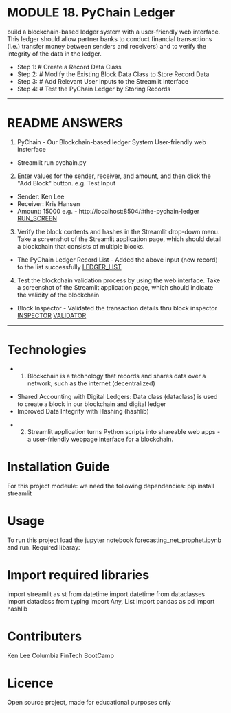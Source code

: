 # MODULE 18. PyChain Ledger
build a blockchain-based ledger system with a user-friendly web interface. 
This ledger should allow partner banks to conduct financial transactions (i.e.) transfer money between senders and receivers) 
and to verify the integrity of the data in the ledger.
* Step 1: # Create a Record Data Class
* Step 2: # Modify the Existing Block Data Class to Store Record Data
* Step 3: # Add Relevant User Inputs to the Streamlit Interface
* Step 4: # Test the PyChain Ledger by Storing Records
_____________________________________________________
# README ANSWERS
1. PyChain - Our Blockchain-based ledger System User-friendly web insterface
- Streamlit run pychain.py

2. Enter values for the sender, receiver, and amount, and then click the "Add Block" button. 
e.g. Test Input 
- Sender: Ken Lee
- Receiver: Kris Hansen
- Amount: 15000
e.g. - http://localhost:8504/#the-pychain-ledger
[RUN_SCREEN](https://github.com/klee08/module_challenges/blob/main/Module18_Challenge/Resources/image1.PNG)

3. Verify the block contents and hashes in the Streamlit drop-down menu.
Take a screenshot of the Streamlit application page, which should detail a blockchain that consists of multiple blocks. 
- The PyChain Ledger Record List - Added the above input (new record) to the list successfully
[LEDGER_LIST](https://github.com/klee08/module_challenges/blob/main/Module18_Challenge/Resources/image2.PNG)

4. Test the blockchain validation process by using the web interface.
Take a screenshot of the Streamlit application page, which should indicate the validity of the blockchain
- Block Inspector - Validated the transaction details thru block inspector
[INSPECTOR](https://github.com/klee08/module_challenges/blob/main/Module18_Challenge/Resources/image3.PNG)
[VALIDATOR](https://github.com/klee08/module_challenges/blob/main/Module18_Challenge/Resources/image4.PNG)

_____________________________________________________
# Technologies
* 1. Blockchain is a technology that records and shares data over a network, such as the internet (decentralized)
-  Shared Accounting with Digital Ledgers: Data class (dataclass) is used to create a block in our blockchain and digital ledger
-  Improved Data Integrity with Hashing (hashlib)
* 2. Streamlit application turns Python scripts into shareable web apps - a user-friendly webpage interface for a blockchain.
  
# Installation Guide
For this project modeule: we need the following dependencies:
  pip install streamlit

# Usage
To run this project load the jupyter notebook forecasting_net_prophet.ipynb and run.
Required libaray: 
# Import required libraries
import streamlit as st
from datetime import datetime
from dataclasses import dataclass
from typing import Any, List
import pandas as pd
import hashlib

# Contributers
Ken Lee
Columbia FinTech BootCamp
# Licence
Open source project, made for educational purposes only
